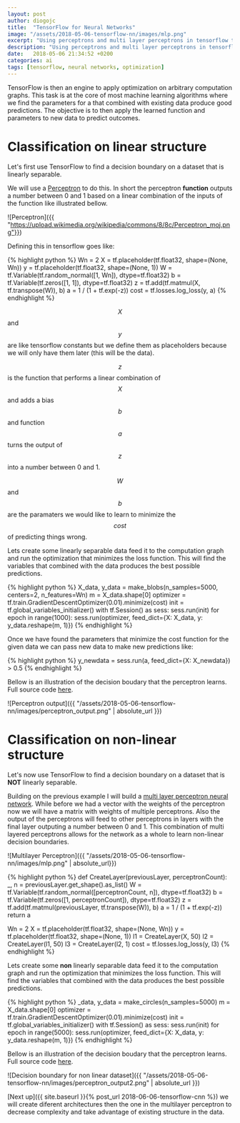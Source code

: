 ```yaml
---
layout: post
author: diogojc
title:  "TensorFlow for Neural Networks"
image: "/assets/2018-05-06-tensorflow-nn/images/mlp.png"
excerpt: "Using perceptrons and multi layer perceptrons in tensorflow to create decision boundaries on linear and non-linear datasets."
description: "Using perceptrons and multi layer perceptrons in tensorflow to create decision boundaries on linear and non-linear datasets."
date:   2018-05-06 21:34:52 +0200
categories: ai
tags: [tensorflow, neural networks, optimization]
---
```


TensorFlow is then an engine to apply optimization on arbitrary computation graphs. This task is at the core of most machine learning algorithms where we find the parameters for a that combined with existing data produce good predictions. The objective is to then apply the learned function and parameters to new data to predict outcomes.


# Classification on linear structure
Let's first use TensorFlow to find a decision boundary on a dataset that is linearly separable.

We will use a [Perceptron][perceptron-url] to do this. In short the perceptron **function** outputs a number between 0 and 1 based on a linear combination of the inputs of the function like illustrated bellow.

![Perceptron]({{ "https://upload.wikimedia.org/wikipedia/commons/8/8c/Perceptron_moj.png"}})


Defining this in tensorflow goes like:

{% highlight python %}
Wn = 2
X = tf.placeholder(tf.float32, shape=(None, Wn))
y = tf.placeholder(tf.float32, shape=(None, 1))
W = tf.Variable(tf.random_normal([1, Wn]), dtype=tf.float32)
b = tf.Variable(tf.zeros([1, 1]), dtype=tf.float32)
z = tf.add(tf.matmul(X, tf.transpose(W)), b)
a = 1 / (1 + tf.exp(-z))
cost = tf.losses.log_loss(y, a)
{% endhighlight %}

$$X$$ and $$y$$ are like tensorflow constants but we define them as placeholders because we will only have them later (this will be the data).

$$z$$ is the function that performs a linear combination of $$X$$ and adds a bias $$b$$ and function $$a$$ turns the output of $$z$$ into a number between 0 and 1.

$$W$$ and $$b$$ are the paramaters we would like to learn to minimize the $$cost$$ of predicting things wrong.

Lets create some linearly separable data feed it to the computation graph and run the optimization that minimizes the loss function. This will find the variables that combined with the data produces the best possible predictions.

{% highlight python %}
X_data, y_data = make_blobs(n_samples=5000, centers=2, n_features=Wn)
m = X_data.shape[0]
optimizer = tf.train.GradientDescentOptimizer(0.01).minimize(cost)
init = tf.global_variables_initializer()
with tf.Session() as sess:
    sess.run(init)
    for epoch in range(1000):
        sess.run(optimizer, feed_dict={X: X_data, y: y_data.reshape(m, 1)})
{% endhighlight %}

Once we have found the parameters that minimize the cost function for the given data we can pass new data to make new predictions like:

{% highlight python %}
y_newdata = sess.run(a, feed_dict={X: X_newdata}) > 0.5
{% endhighlight %}

Bellow is an illustration of the decision boudary that the perceptron learns. Full source code [here][perceptroncode-url].

![Perceptron output]({{ "/assets/2018-05-06-tensorflow-nn/images/perceptron_output.png" | absolute_url }})

# Classification on non-linear structure
Let's now use TensorFlow to find a decision boundary on a dataset that is **NOT** linearly separable.

Building on the previous example I will build a [multi layer perceptron neural network][mlp-url]. While before we had a vector with the weights of the perceptron now we will have a matrix with weights of multiple perceptrons.
Also the output of the perceptrons will feed to other perceptrons in layers with the final layer outputing a number between 0 and 1.
This combination of multi layered perceptrons allows for the network as a whole to learn non-linear decision boundaries. 

![Multilayer Perceptron]({{ "/assets/2018-05-06-tensorflow-nn/images/mlp.png" | absolute_url}})

{% highlight python %}
def CreateLayer(previousLayer, perceptronCount):
    _, n = previousLayer.get_shape().as_list()
    W = tf.Variable(tf.random_normal([perceptronCount, n]), dtype=tf.float32)
    b = tf.Variable(tf.zeros([1, perceptronCount]), dtype=tf.float32)
    z = tf.add(tf.matmul(previousLayer, tf.transpose(W)), b)
    a = 1 / (1 + tf.exp(-z))
    return a

Wn = 2
X = tf.placeholder(tf.float32, shape=(None, Wn))
y = tf.placeholder(tf.float32, shape=(None, 1))
l1 = CreateLayer(X, 50)
l2 = CreateLayer(l1, 50)
l3 = CreateLayer(l2, 1)
cost = tf.losses.log_loss(y, l3)
{% endhighlight %}

Lets create some **non** linearly separable data feed it to the computation graph and run the optimization that minimizes the loss function. This will find the variables that combined with the data produces the best possible predictions.

{% highlight python %}
_data, y_data = make_circles(n_samples=5000)
m = X_data.shape[0]
optimizer = tf.train.GradientDescentOptimizer(0.01).minimize(cost)
init = tf.global_variables_initializer()
with tf.Session() as sess:
    sess.run(init)
    for epoch in range(5000):
        sess.run(optimizer, feed_dict={X: X_data, y: y_data.reshape(m, 1)})
{% endhighlight %}

Bellow is an illustration of the decision boudary that the perceptron learns. Full source code [here][mlpcode-url].

![Decision boundary for non linear dataset]({{ "/assets/2018-05-06-tensorflow-nn/images/perceptron_output2.png" | absolute_url }})

[Next up]({{ site.baseurl }}{% post_url 2018-06-06-tensorflow-cnn %}) we will create diferent architectures then the one in the multilayer perceptron to decrease complexity and take advantage of existing structure in the data.

[perceptron-url]: https://en.wikipedia.org/wiki/Perceptron
[perceptroncode-url]: https://github.com/diogojc/diogojc.github.io/blob/master/assets/2018-05-06-tensorflow-nn/code/perceptron.py
[mlp-url]: https://en.wikipedia.org/wiki/Multilayer_perceptron
[mlpcode-url]: https://github.com/diogojc/diogojc.github.io/blob/master/assets/2018-05-06-tensorflow-nn/code/mlp.py